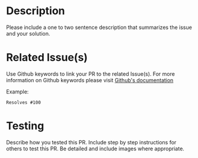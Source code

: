 <!-- IMPORTANT!!! Aside from typographical corrections and minor changes, please consider creating an Issue before making a Pull Request. -->

# Description
Please include a one to two sentence description that summarizes the issue and your solution.

# Related Issue(s)
Use Github keywords to link your PR to the related Issue(s). For more information on Github keywords please visit [Github's documentation](https://docs.github.com/en/get-started/writing-on-github/working-with-advanced-formatting/using-keywords-in-issues-and-pull-requests#linking-a-pull-request-to-an-issue)

Example:

`Resolves #100`

# Testing
Describe how you tested this PR. Include step by step instructions for others to test this PR.
Be detailed and include images where appropriate.
